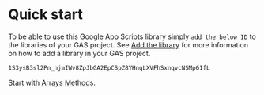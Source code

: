 # Quick start

To be able to use this Google App Scripts library simply ``add the below ID`` to the libraries of your GAS project. See [Add the library](addlib.md) for more information on how to add a library in your GAS project.

```
1S3ysB3sl2Pn_njmIWv8ZpJbGA2EpCSpZ8YHnqLXVFhSxnqvcNSMp61fL
``` 

Start with [Arrays Methods](methods/array.md).
